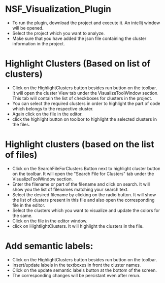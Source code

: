 # NSF_Visualization_Plugin

* To run the plugin, download the project and execute it. An intellij window will be opened. 
* Select the project which you want to analyze.
* Make sure that you have added the json file containing the cluster information in the project.

# Highlight Clusters (Based on list of clusters)

* Click on the HighlightClusters button besides run button on the toolbar. It will open the cluster View tab under the VisualizeToolWindow section. This tab will contain the list of checkboxes for clusters in the project. 
* You can select the required clusters in order to highlight the part of code which belongs to the respective cluster. 
* Again click on the file in the editor.
* click the highlight button on toolbor to highlight the selected clusters in the files. 


# Highlight clusters (based on the list of files)

* Click on the SearchFileForClusters Button next to highlight cluster button on the toolbar.
It will open the "Search File for Clusters" tab under the VisualizeToolWindow section.
* Enter the filename or part of the filename and click on search. It will show you the list of
filenames matching your search text. 
* Select the desired filename by clicking on the radio button.
It will show the list of clusters present in this file and also open the corresponding file in 
the editor. 
* Select the clusters which you want to visualize and update the colors for the same.
* Click on the file in the editor window.
* click on HightlightClusters. It will highlight the clusters in the file.


# Add semantic labels:

* Click on the HighlightClusters button besides run button on the toolbar.
* Insert/update labels in the textboxes in front the cluster names.
* Click on the update semantic labels button at the bottom of the screen. 
* The corresponding changes will be persistant even after rerun.
